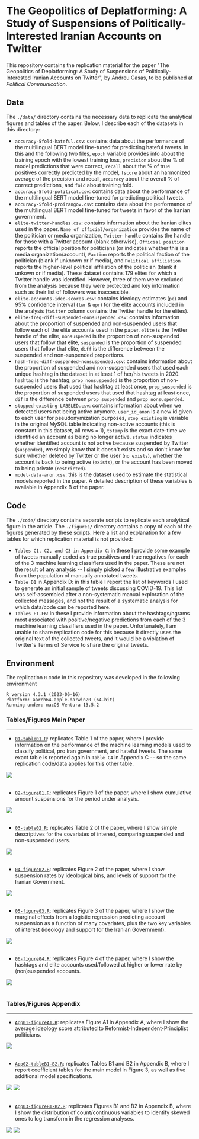 # The Geopolitics of Deplatforming: A Study of Suspensions of Politically-Interested Iranian Accounts on Twitter
This repository contains the replication material for the paper "The Geopolitics of Deplatforming: A Study of Suspensions of Politically-Interested Iranian Accounts on Twitter", by Andreu Casas, to be published at _Political Communication_.

## Data
The `./data/` directory contains the necessary data to replicate the analytical figures and tables of the paper. Below, I describe each of the datasets in this directory:

* `accuracy-5fold-hateful.csv`: contains data about the performance of the multilingual BERT model fine-tuned for predicting hateful tweets. In this and the following two files, `epoch` variable provides info about the training epoch with the lowest training loss, `precision` about the % of model predictions that were correct, `recall` about the % of true positives correctly predicted by the model, `fscore` about an harmonized average of the precision and recall, `accuracy` about the overall % of correct predictions, and `fold` about training fold. 
* `accuracy-5fold-political.csv`: contains data about the performance of the multilingual BERT model fine-tuned for predicting political tweets.
* `accuracy-5fold-proirangov.csv`: contains data about the performance of the multilingual BERT model fine-tuned for tweets in favor of the Iranian government.
* `elite-twitter-handles.csv`: contains information about the Iranian elites used in the paper. `Name of official/organization` provides the name of the politician or media organization, `Twitter handle` contains the handle for those with a Twitter account (blank otherwise), `Official position` reports the official position for politicians (or indicates whether this is a media organization/account), `Faction` reports the political faction of the politician (blank if unknown or if media), and `Political affiliation` reports the higher-level political affiliation of the politician (blank if unkown or if media). These dataset contains 179 elites for which a Twitter handle was identified. However, three of them were excluded from the analysis because they were protected and key information such as their list of followers was inaccessible. 
* `elite-accounts-ideo-scores.csv`: contains ideology estimates (`pe`) and 95% confidence interval (`lwr` & `upr`) for the elite accounts included in the analysis (`twitter` column contains the Twitter handle for the elites).
* `elite-freq-diff-suspended-nonsuspended.csv`: contains information about the proportion of suspended and non-suspended users that follow each of the elite accounts used in the paper. `elite` is the Twitter handle of the elite, `nonsuspeded` is the proportion of non-suspended users that follow that elite, `suspended` is the proportion of suspended users that follow that elite, `diff` is the difference between the suspended and non-suspended proportions.
* `hash-freq-diff-suspended-nonsuspended.csv`: contains information about the proportion of suspended and non-suspended users that used each unique hashtag in the dataset in at least 1 of her/his tweets in 2020. `hashtag` is the hashtag, `prop_nonsuspended` is the proportion of non-suspended users that used that hashtag at least once, `prop_suspended` is the proportion of suspended users that used that hashtag at least once, `dif` is the difference between `prop_suspended` and `prop_nonsuspended`.
* `stopped-existing-LABELED.csv`: contains information about when we detected users not being active anymore. `user_id_anon` is a new id given to each user for pseudonymization purposes, `stop_existing` is variable in the original MySQL table indicating non-active accounts (this is constant in this dataset, all rows = 1), `tstamp` is the exact date-time we identified an account as being no longer active, `status` indicates whether identified account is not active because suspended by Twitter (`suspended`), we simply know that it doesn't exists and so don't know for sure whether deleted by Twitter or the user (`no exists`), whether the account is back to being active (`exists`), or the account has been moved to being private (`restricted`).
* `model-data-anon.csv`: this is the dataset used to estimate the statistical models reported in the paper. A detailed description of these variables is available in Appendix B of the paper. 

## Code
The `./code/` directory contains separate scripts to replicate each analytical figure in the article. The `./figures/` directory contains a copy of each of the figures generated by these scripts. Here a list and explanation for a few tables for which replication material is not provided:
* `Tables C1, C2, and C3 in Appendix C`: in these I provide some example of tweets manually coded as true positives and true negatives for each of the 3 machine learning classifiers used in the paper. These are not the result of any analysis -- I simply picked a few illustrative examples from the population of manually annotated tweets.
* `Table D1` in Appendix D: in this table I report the list of keywords I used to generate an initial sample of tweets discussing COVID-19. This list was self-assembled after a non-systematic manual exploration of the collected messages, and not the result of a systematic analysis for which data/code can be reported here.
* `Tables F1-F6`: in these I provide information about the hashtags/ngrams most associated with positive/negative predictions from each of the 3 machine learning classifiers used in the paper. Unfortunately, I am unable to share replication code for this because it directly uses the original text of the collected tweets, and it would be a violation of Twitter's Terms of Service to share the original tweets.

## Environment
The replication `R` code in this repository was developed in the following environment

```
R version 4.3.1 (2023-06-16)
Platform: aarch64-apple-darwin20 (64-bit)
Running under: macOS Ventura 13.5.2
```

### Tables/Figures Main Paper

___

- [`01-table01.R`](https://github.com/CasAndreu/twitter-iran-moderation/blob/main/code/01-table01.R): replicates Table 1 of the paper, where I provide information on the performance of the machine learning models used to classify political, pro Iran government, and hateful tweets. The same exact table is reported again in `Table C4` in Appendix C -- so the same replication code/data applies for this other table. 

<img src = "https://github.com/CasAndreu/twitter-iran-moderation/blob/main/figures_png/table01.png">

<br>
<br>

- [`02-figure01.R`](https://github.com/CasAndreu/twitter-iran-moderation/blob/main/code/02-figure01.R): replicates Figure 1 of the paper, where I show cumulative amount suspensions for the period under analysis. 

<img src = "https://github.com/CasAndreu/twitter-iran-moderation/blob/main/figures_png/figure01.png">

<br>
<br>

- [`03-table02.R`](https://github.com/CasAndreu/twitter-iran-moderation/blob/main/code/03-table02.R): replicates Table 2 of the paper, where I show simple descriptives for the covariates of interest, comparing suspended and non-suspended users.

<img src = "https://github.com/CasAndreu/twitter-iran-moderation/blob/main/figures_png/table02.png">

<br>
<br>

- [`04-figure02.R`](https://github.com/CasAndreu/twitter-iran-moderation/blob/main/code/04-figure02.R): replicates Figure 2 of the paper, where I show suspension rates by ideological bins, and levels of support for the Iranian Government.

<img src = "https://github.com/CasAndreu/twitter-iran-moderation/blob/main/figures_png/figure02.png">

<br>
<br>

- [`05-figure03.R`](https://github.com/CasAndreu/twitter-iran-moderation/blob/main/code/05-figure03.R): replicates Figure 3 of the paper, where I show the marginal effects from a logistic regression predicting account suspension as a function of many covariates, plus the two key variables of interest (ideology and support for the Iranian Government).

<img src = "https://github.com/CasAndreu/twitter-iran-moderation/blob/main/figures_png/figure03.png">

<br>
<br>

- [`06-figure04.R`](https://github.com/CasAndreu/twitter-iran-moderation/blob/main/code/06-figure04.R): replicates Figure 4 of the paper, where I show the hashtags and elite accounts used/followed at higher or lower rate by (non)suspended accounts.

<img src = "https://github.com/CasAndreu/twitter-iran-moderation/blob/main/figures_png/figure04.png">

<br>
<br>

### Tables/Figures Appendix
___

- [`App01-figureA1.R`](https://github.com/CasAndreu/twitter-iran-moderation/blob/main/code/App01-figureA1.R): replicates Figure A1 in Appendix A, where I show the average ideology score attributed to Reformist-Independent-Principlist politicians.

<img src = "https://github.com/CasAndreu/twitter-iran-moderation/blob/main/figures_png/figureA1.png">

<br>
<br>

- [`App02-tableB1-B2.R`](https://github.com/CasAndreu/twitter-iran-moderation/blob/main/code/App02-tableB1-B2.R): replicates Tables B1 and B2 in Appendix B, where I report coefficient tables for the main model in Figure 3, as well as five additional model specifications.

<img src = "https://github.com/CasAndreu/twitter-iran-moderation/blob/main/figures_png/tableB1.png">

<img src = "https://github.com/CasAndreu/twitter-iran-moderation/blob/main/figures_png/tableB2.png">

<br>
<br>

- [`App03-figureB1-B2.R`](https://github.com/CasAndreu/twitter-iran-moderation/blob/main/code/App03-figureB1-B2.R): replicates Figures B1 and B2 in Appendix B, where I show the distribution of count/continuous variables to identify skewed ones to log transform in the regression analyses.

<img src = "https://github.com/CasAndreu/twitter-iran-moderation/blob/main/figures_png/figureB1.png">

<img src = "https://github.com/CasAndreu/twitter-iran-moderation/blob/main/figures_png/figureB2.png">
